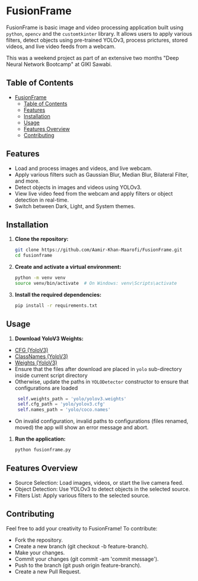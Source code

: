 # FusionFrame

FusionFrame is basic image and video processing application built using `python`, `opencv` and the `customtkinter` library. It allows users to apply various filters, detect objects using pre-trained YOLOv3, process prictures, stored videos, and live video feeds from a webcam.

This was a weekend project as part of an extensive two months "Deep Neural Network Bootcamp" at GIKI Sawabi. 

## Table of Contents

- [FusionFrame](#fusionframe)
  - [Table of Contents](#table-of-contents)
  - [Features](#features)
  - [Installation](#installation)
  - [Usage](#usage)
  - [Features Overview](#features-overview)
  - [Contributing](#contributing)

## Features

- Load and process images and videos, and live webcam.
- Apply various filters such as Gaussian Blur, Median Blur, Bilateral Filter, and more.
- Detect objects in images and videos using YOLOv3.
- View live video feed from the webcam and apply filters or object detection in real-time.
- Switch between Dark, Light, and System themes.

## Installation

1. **Clone the repository:**
   ```bash
   git clone https://github.com/Aamir-Khan-Maarofi/FusionFrame.git
   cd fusionframe
   ```

1. **Create and activate a virtual environment:**
    ```bash
    python -m venv venv
    source venv/bin/activate  # On Windows: venv\Scripts\activate
    ```

2. **Install the required dependencies:**
   ```bash
   pip install -r requirements.txt
   ```

## Usage
1. **Download YoloV3 Weights:**
- [CFG (YoloV3)](https://github.com/pjreddie/darknet/blob/master/cfg/yolov3.cfg)
- [ClassNames (YoloV3)](https://github.com/pjreddie/darknet/blob/master/data/coco.names)
- [Weights (YoloV3)](https://github.com/patrick013/Object-Detection---Yolov3/blob/master/model/yolov3.weights)
- Ensure that the files after download are placed in `yolo` sub-directory inside current script directory
- Otherwise, update the paths in `YOLODetector` constructor to ensure that configurations are loaded 
  ```python
   self.weights_path = 'yolo/yolov3.weights'
   self.cfg_path = 'yolo/yolov3.cfg'
   self.names_path = 'yolo/coco.names'
  ```
- On invalid configuration, invalid paths to configurations (files renamed, moved) the app will show an error message and abort. 
  
1. **Run the application:**
   ```bash
   python fusionframe.py
   ```

## Features Overview
- Source Selection: Load images, videos, or start the live camera feed.
- Object Detection: Use YOLOv3 to detect objects in the selected source.
- Filters List: Apply various filters to the selected source.

## Contributing
Feel free to add your creativity to FusionFrame! To contribute:

- Fork the repository.
- Create a new branch (git checkout -b feature-branch).
- Make your changes.
- Commit your changes (git commit -am 'commit message').
- Push to the branch (git push origin feature-branch).
- Create a new Pull Request.

